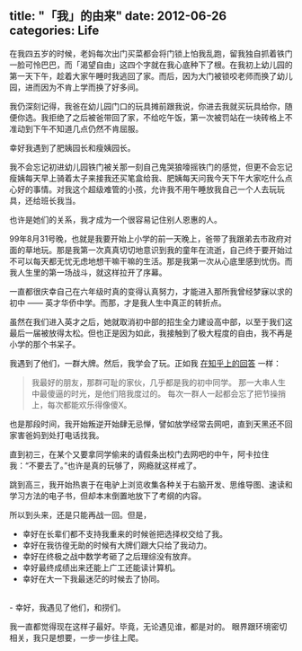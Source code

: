 title: "「我」的由来"
date: 2012-06-26
categories: Life
---

在我四五岁的时候，老妈每次出门买菜都会将门锁上怕我乱跑，留我独自抓着铁门一脸可怜巴巴，而「渴望自由」这四个字就在我心底种下了根。在我初上幼儿园的第一天下午，趁着大家午睡时我逃回了家。而后，因为大门被锁咬老师而换了幼儿园，进而因为不肯上学而换了好多间。
<!--more-->

我仍深刻记得，我爸在幼儿园门口的玩具摊前跟我说，你进去我就买玩具给你，随便你选。我拒绝了之后被爸带回了家，不给吃午饭，第一次被罚站在一块砖格上不准动到下午不知道几点仍然不肯屈服。

幸好我遇到了肥姨园长和瘦姨园长。

我不会忘记初进幼儿园铁门被关那一刻自己鬼哭狼嚎摇铁门的感觉，但更不会忘记瘦姨每天早上骑着太子来接我还买笔盒给我、肥姨每天问我今天下午大家吃什么点心好的事情。对我这个超级难管的小孩，允许我不用午睡放我自己一个人去玩玩具，还给班长我当。

也许是她们的关系，我才成为一个很容易记住别人恩惠的人。

99年8月31号晚，也就是我要开始上小学的前一天晚上，爸带了我跟弟去市政府对面的草地玩。那是我第一次真真切切地意识到我的童年在流逝，自己终于要开始过不可以每天都无忧无虑地想干嘛干嘛的生活。那是我第一次从心底里感到忧伤。而我人生里的第一场战斗，就这样拉开了序幕。

一直都很庆幸自己在六年级时真的变得认真努力，才能进入那所我曾经梦寐以求的初中 —— 英才华侨中学。而那，才是我人生中真正的转折点。

虽然在我们进入英才之后，她就取消初中部的招生全力建设高中部，以至于我们这最后一届被放得太松。但也正是因为如此，我接触到了极大程度的自由，我不再是小学的那个书呆子。

我遇到了他们，一群大牌。然后，我学会了玩。正如我 [在知乎上的回答][1] 一样：

> 我最好的朋友，那群可耻的家伙，几乎都是我的初中同学。
> 那一大串人生中最傻逼的时光，是他们陪我度过的。
> 每次一群人一起都会忘了把节操捎上，每次都能欢乐得像傻X。

也是那段时间，我开始叛逆开始肆无忌惮，譬如放学经常去网吧，直到天黑还不回家害爸妈到处打电话找我。

直到初三，在某个又要拿同学偷来的请假条出校门去网吧的中午，阿卡拉住我：“不要去了。”也许是真的玩够了，网瘾就这样戒了。

跳到高三，我开始热衷于在电驴上浏览收集各种关于右脑开发、思维导图、速读和学习方法的电子书，但却本末倒置地放下了考纲的内容。

所以到头来，还是只能再战一回。但是，

 - 幸好在长辈们都不支持我重来的时候爸把选择权交给了我。
 - 幸好在我彷徨无助的时候有大牌们跟大只给了我动力。
 - 幸好在终极之战中数学考砸了之后理综没有放弃。
 - 幸好最终成绩出来还能上广工还能读计算机。
 - 幸好在大一下我最迷茫的时候去了协同。
 <br />
 - 幸好，我遇见了他们，和捞们。
 <br />

我一直都觉得现在这样子最好。毕竟，无论遇见谁，都是对的。
眼界跟环境密切相关，我只是想要，一步一步往上爬。

  [1]: http://www.zhihu.com/question/21149829/answer/20731481